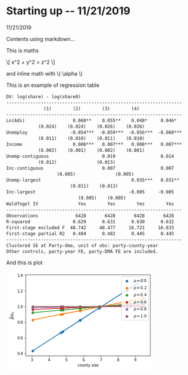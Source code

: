 # Starting up -- 11/21/2019

11/21/2019

Contents using markdown...

This is maths

\\[ x^2 + y^2 = z^2 \\]

and inline math with \\( \alpha \\)

This is an example of regression table

	DV: log(share) - log(share0)
	------------------------------------------------------------------
				  (1)        (2)        (3)        (4)
	------------------------------------------------------------------
	Ln(Ads)                  0.060**    0.055**    0.048*     0.046*
				(0.024)    (0.024)    (0.026)    (0.026)
	Unemploy                -0.054***  -0.059***  -0.056***  -0.060***
				(0.011)    (0.010)    (0.011)    (0.010)
	Income                   0.008***   0.007***   0.008***   0.007***
				(0.002)    (0.001)    (0.002)    (0.001)
	Unemp-contiguous                    0.019                 0.014
				(0.012)               (0.013)
	Inc-contiguous                      0.007                 0.007
					   (0.005)               (0.005)
	Unemp-largest                                  0.035***   0.031**
							(0.011)    (0.013)
	Inc-largest                                   -0.005     -0.005
						       (0.005)    (0.005)
	Waldfogel IV               Yes        Yes        Yes        Yes
	------------------------------------------------------------------
	Observations              6428       6428       6428       6428
	R-squared                0.629      0.631      0.630      0.632
	First-stage excluded F  48.742     48.477     16.721     16.833
	First-stage partial R2   0.484      0.482      0.445      0.445
	------------------------------------------------------------------
	Clustered SE at Party-dma, unit of obs: party-county-year
	Other controls, party-year FE, party-DMA FE are included.

And this is plot

![img](./fig/f01_bias.png)

